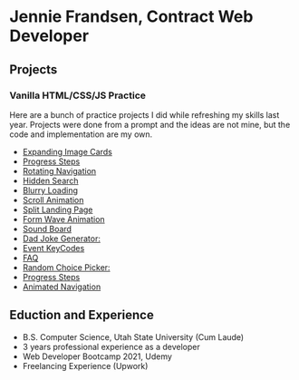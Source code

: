 # Jennie Frandsen, Contract Web Developer

## Projects
### Vanilla HTML/CSS/JS Practice
Here are a bunch of practice projects I did while refreshing my skills last year. Projects were done from a prompt and the ideas are not mine, but the code and implementation are my own.

- [Expanding Image Cards](https://devbyjen.github.io/portfolio/projects/50%20in%2050/01%20-%20Expanding%20Cards/index.html)
- [Progress Steps](https://devbyjen.github.io/portfolio/projects/50%20in%2050/02%20-%20Progress%20Steps/index.html)
- [Rotating Navigation](https://devbyjen.github.io/portfolio/projects/50%20in%2050/03%20-%20Rotating%20Navigation/index.html)
- [Hidden Search](https://devbyjen.github.io/portfolio/projects/50%20in%2050/04%20-%20Hidden%20Search/index.html)
- [Blurry Loading](https://devbyjen.github.io/portfolio/projects/50%20in%2050/05%20-%20Blurry%20Loading/index.html)
- [Scroll Animation](https://devbyjen.github.io/portfolio/projects/50%20in%2050/06%20-%20Scroll%20Animation/index.html)
- [Split Landing Page](https://devbyjen.github.io/portfolio/projects/50%20in%2050/07%20-%20Split%20Landing%20Page/index.html)
- [Form Wave Animation](https://devbyjen.github.io/portfolio/projects/50%20in%2050/08%20-%20Form%20Wave%20Animation/index.html)
- [Sound Board](https://devbyjen.github.io/portfolio/projects/50%20in%2050/09%20-%20Sound%20Board/index.html)
- [Dad Joke Generator:](https://devbyjen.github.io/portfolio/projects/50%20in%2050/10%20-%20Dad%20Joke%20Generator/index.html)
- [Event KeyCodes](https://devbyjen.github.io/portfolio/projects/50%20in%2050/11%20-%20Event%20KeyCodes/index.html)
- [FAQ](https://devbyjen.github.io/portfolio/projects/50%20in%2050/12%20-%20FAQ/index.html)
- [Random Choice Picker:](https://devbyjen.github.io/portfolio/projects/50%20in%2050/13%20-%20Random%20Choice%20Picker/index.html)
- [Progress Steps](https://devbyjen.github.io/portfolio/projects/50%20in%2050/14%20-%20Progress%20Steps/index.html)
- [Animated Navigation](https://devbyjen.github.io/portfolio/projects/50%20in%2050/15%20-%20Animated%20Navigation/index.html)

## Eduction and Experience
- B.S. Computer Science, Utah State University (Cum Laude)
- 3 years professional experience as a developer
- Web Developer Bootcamp 2021, Udemy
- Freelancing Experience (Upwork)
